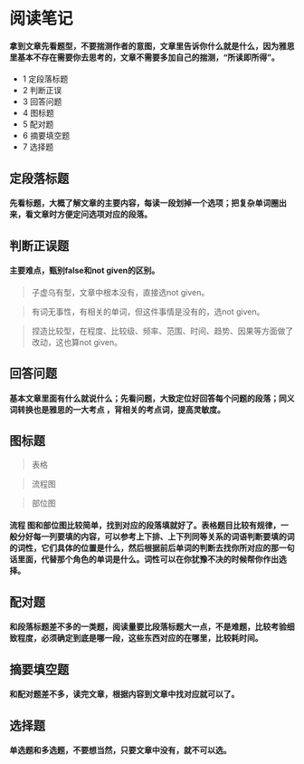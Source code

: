 # 阅读笔记
#### 拿到文章先看题型，不要揣测作者的意图，文章里告诉你什么就是什么，因为雅思里基本不存在需要你去思考的，文章不需要多加自己的揣测，“所读即所得”。
* 1 定段落标题
* 2 判断正误
* 3 回答问题
* 4 图标题
* 5 配对题
* 6 摘要填空题
* 7 选择题
## 定段落标题
#### 先看标题，大概了解文章的主要内容，每读一段划掉一个选项；把复杂单词圈出来，看文章时方便定问选项对应的段落。
## 判断正误题
#### 主要难点，甄别false和not given的区别。
> 子虚乌有型，文章中根本没有，直接选not given。

> 有词无事性，有相关的单词，但这件事情是没有的，选not given。

> 捏造比较型，在程度、比较级、频率、范围、时间、趋势、因果等方面做了改动，这也算not given。
## 回答问题
#### 基本文章里面有什么就说什么；先看问题，大致定位好回答每个问题的段落；同义词转换也是雅思的一大考点 ，背相关的考点词，提高灵敏度。
## 图标题
> 表格

> 流程图

> 部位图
#### 流程 图和部位图比较简单，找到对应的段落填就好了。表格题目比较有规律，一般分好每一列要填的内容，可以参考上下排、上下列同等关系的词语判断要填的词的词性，它们具体的位置是什么，然后根据前后单词的判断去找你所对应的那一句话里面，代替那个角色的单词是什么。词性可以在你犹豫不决的时候帮你作出选择。
## 配对题
#### 和段落标题差不多的一类题，阅读量要比段落标题大一点，不是难题，比较考验细致程度，必须确定到底是哪一段，这些东西对应的在哪里，比较耗时间。
## 摘要填空题
#### 和配对题差不多，读完文章，根据内容到文章中找对应就可以了。
## 选择题
#### 单选题和多选题，不要想当然，只要文章中没有，就不可以选。

